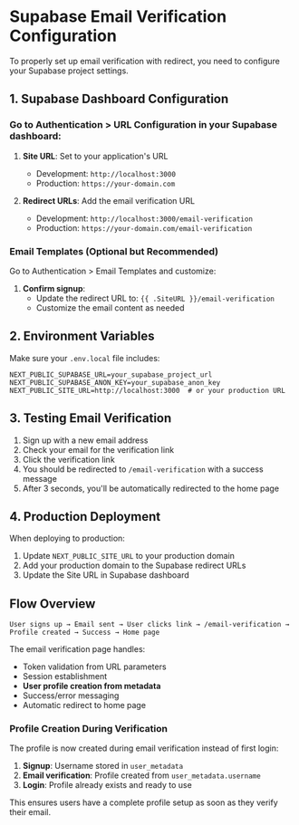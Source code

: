 # Supabase Email Verification Configuration

To properly set up email verification with redirect, you need to configure your Supabase project settings.

## 1. Supabase Dashboard Configuration

### Go to Authentication > URL Configuration in your Supabase dashboard:

1. **Site URL**: Set to your application's URL
   - Development: `http://localhost:3000`
   - Production: `https://your-domain.com`

2. **Redirect URLs**: Add the email verification URL
   - Development: `http://localhost:3000/email-verification`
   - Production: `https://your-domain.com/email-verification`

### Email Templates (Optional but Recommended)

Go to Authentication > Email Templates and customize:

1. **Confirm signup**: 
   - Update the redirect URL to: `{{ .SiteURL }}/email-verification`
   - Customize the email content as needed

## 2. Environment Variables

Make sure your `.env.local` file includes:

```env
NEXT_PUBLIC_SUPABASE_URL=your_supabase_project_url
NEXT_PUBLIC_SUPABASE_ANON_KEY=your_supabase_anon_key
NEXT_PUBLIC_SITE_URL=http://localhost:3000  # or your production URL
```

## 3. Testing Email Verification

1. Sign up with a new email address
2. Check your email for the verification link
3. Click the verification link
4. You should be redirected to `/email-verification` with a success message
5. After 3 seconds, you'll be automatically redirected to the home page

## 4. Production Deployment

When deploying to production:

1. Update `NEXT_PUBLIC_SITE_URL` to your production domain
2. Add your production domain to the Supabase redirect URLs
3. Update the Site URL in Supabase dashboard

## Flow Overview

```
User signs up → Email sent → User clicks link → /email-verification → Profile created → Success → Home page
```

The email verification page handles:
- Token validation from URL parameters
- Session establishment
- **User profile creation from metadata**
- Success/error messaging
- Automatic redirect to home page

### Profile Creation During Verification

The profile is now created during email verification instead of first login:

1. **Signup**: Username stored in `user_metadata`
2. **Email verification**: Profile created from `user_metadata.username`
3. **Login**: Profile already exists and ready to use

This ensures users have a complete profile setup as soon as they verify their email.
